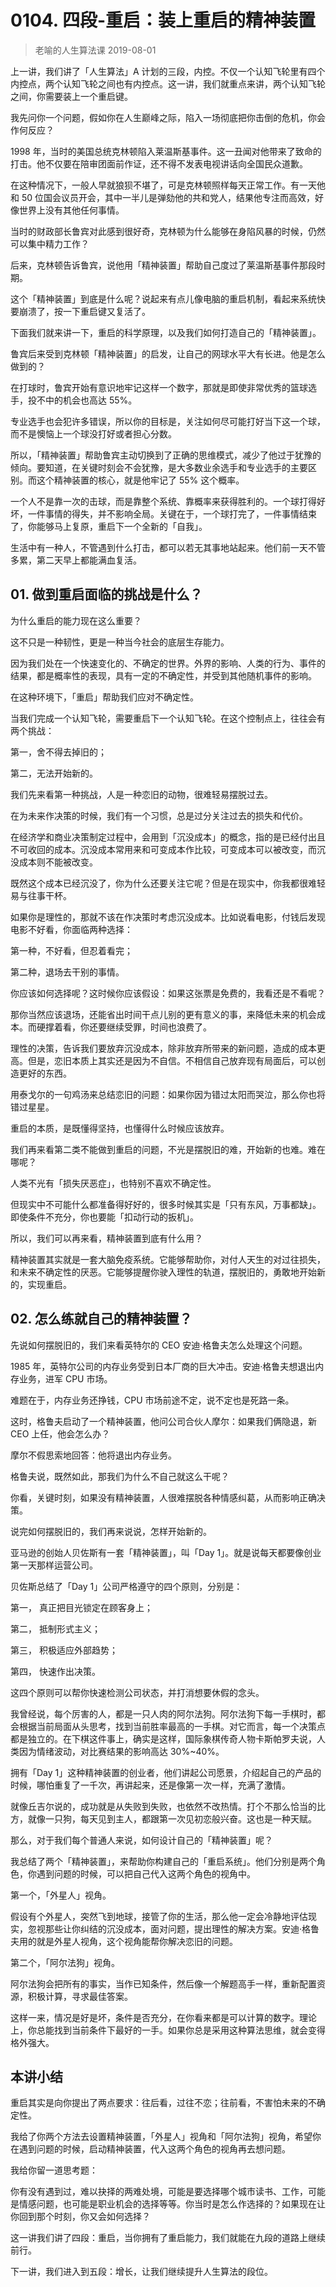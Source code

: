 # 0104. 四段-重启：装上重启的精神装置
> 老喻的人生算法课
2019-08-01

上一讲，我们讲了「人生算法」A 计划的三段，内控。不仅一个认知飞轮里有四个内控点，两个认知飞轮之间也有内控点。这一讲，我们就重点来讲，两个认知飞轮之间，你需要装上一个重启键。

我先问你一个问题，假如你在人生巅峰之际，陷入一场彻底把你击倒的危机，你会作何反应？

1998 年，当时的美国总统克林顿陷入莱温斯基事件。这一丑闻对他带来了致命的打击。他不仅要在陪审团面前作证，还不得不发表电视讲话向全国民众道歉。

在这种情况下，一般人早就狼狈不堪了，可是克林顿照样每天正常工作。有一天他和 50 位国会议员开会，其中一半儿是弹劾他的共和党人，结果他专注而高效，好像世界上没有其他任何事情。

当时的财政部长鲁宾对此感到很好奇，克林顿为什么能够在身陷风暴的时候，仍然可以集中精力工作？

后来，克林顿告诉鲁宾，说他用「精神装置」帮助自己度过了莱温斯基事件那段时期。

这个「精神装置」到底是什么呢？说起来有点儿像电脑的重启机制，看起来系统快要崩溃了，按一下重启键又复活了。

下面我们就来讲一下，重启的科学原理，以及我们如何打造自己的「精神装置」。

鲁宾后来受到克林顿「精神装置」的启发，让自己的网球水平大有长进。他是怎么做到的？

在打球时，鲁宾开始有意识地牢记这样一个数字，那就是即使非常优秀的篮球选手，投不中的机会也高达 55%。

专业选手也会犯许多错误，所以你的目标是，关注如何尽可能打好当下这一个球，而不是懊恼上一个球没打好或者担心分数。

所以，「精神装置」帮助鲁宾主动切换到了正确的思维模式，减少了他过于犹豫的倾向。要知道，在关键时刻会不会犹豫，是大多数业余选手和专业选手的主要区别。而这个精神装置的核心，就是他牢记了 55% 这个概率。

一个人不是靠一次的击球，而是靠整个系统、靠概率来获得胜利的。一个球打得好坏，一件事情的得失，并不影响全局。关键在于，一个球打完了，一件事情结束了，你能够马上复原，重启下一个全新的「自我」。

生活中有一种人，不管遇到什么打击，都可以若无其事地站起来。他们前一天不管多累，第二天早上都能满血复活。

## 01. 做到重启面临的挑战是什么？

为什么重启的能力现在这么重要？

这不只是一种韧性，更是一种当今社会的底层生存能力。

因为我们处在一个快速变化的、不确定的世界。外界的影响、人类的行为、事件的结果，都是概率性的表现，具有一定的不确定性，并受到其他随机事件的影响。

在这种环境下，「重启」帮助我们应对不确定性。

当我们完成一个认知飞轮，需要重启下一个认知飞轮。在这个控制点上，往往会有两个挑战：

第一，舍不得去掉旧的；

第二，无法开始新的。

我们先来看第一种挑战，人是一种恋旧的动物，很难轻易摆脱过去。

在为未来作决策的时候，我们有一个习惯，总是过分关注过去的损失和代价。

在经济学和商业决策制定过程中，会用到「沉没成本」的概念，指的是已经付出且不可收回的成本。沉没成本常用来和可变成本作比较，可变成本可以被改变，而沉没成本则不能被改变。

既然这个成本已经沉没了，你为什么还要关注它呢？但是在现实中，你我都很难轻易与往事干杯。

如果你是理性的，那就不该在作决策时考虑沉没成本。比如说看电影，付钱后发现电影不好看，你面临两种选择：

第一种，不好看，但忍着看完；

第二种，退场去干别的事情。

你应该如何选择呢？这时候你应该假设：如果这张票是免费的，我看还是不看呢？

那你当然应该退场，还能省出时间干点儿别的更有意义的事，来降低未来的机会成本。而硬撑着看，你还要继续受罪，时间也浪费了。

理性的决策，告诉我们要放弃沉没成本，除非放弃所带来的新问题，造成的成本更高。但是，恋旧本质上其实还是因为不自信。不相信自己放弃现有局面后，可以创造更好的东西。

用泰戈尔的一句鸡汤来总结恋旧的问题：如果你因为错过太阳而哭泣，那么你也将错过星星。

重启的本质，是既懂得坚持，也懂得什么时候应该放弃。

我们再来看第二类不能做到重启的问题，不光是摆脱旧的难，开始新的也难。难在哪呢？

人类不光有「损失厌恶症」，也特别不喜欢不确定性。

但现实中不可能什么都准备得好好的，很多时候其实是「只有东风，万事都缺」。即使条件不充分，你也要能「扣动行动的扳机」。

所以，我们可以再来看，精神装置到底有什么用？

精神装置其实就是一套大脑免疫系统。它能够帮助你，对付人天生的对过往损失，和未来不确定性的厌恶。它能够提醒你驶入理性的轨道，摆脱旧的，勇敢地开始新的，实现重启。

## 02. 怎么练就自己的精神装置？

先说如何摆脱旧的，我们来看英特尔的 CEO 安迪·格鲁夫怎么处理这个问题。

1985 年，英特尔公司的内存业务受到日本厂商的巨大冲击。安迪·格鲁夫想退出内存业务，进军 CPU 市场。

难题在于，内存业务还挣钱，CPU 市场前途不定，说不定也是死路一条。

这时，格鲁夫启动了一个精神装置，他问公司合伙人摩尔：如果我们俩隐退，新 CEO 上任，他会怎么办？

摩尔不假思索地回答：他将退出内存业务。

格鲁夫说，既然如此，那我们为什么不自己就这么干呢？

你看，关键时刻，如果没有精神装置，人很难摆脱各种情感纠葛，从而影响正确决策。

说完如何摆脱旧的，我们再来说说，怎样开始新的。

亚马逊的创始人贝佐斯有一套「精神装置」，叫「Day 1」。就是说每天都要像创业第一天那样运营公司。

贝佐斯总结了「Day 1」公司严格遵守的四个原则，分别是：

第一， 真正把目光锁定在顾客身上；

第二， 抵制形式主义；

第三， 积极适应外部趋势；

第四， 快速作出决策。

这四个原则可以帮你快速检测公司状态，并打消想要休假的念头。

我曾经说，每个厉害的人，都是一只人肉的阿尔法狗。阿尔法狗下每一手棋时，都会根据当前局面从头思考，找到当前胜率最高的一手棋。对它而言，每一个决策点都是独立的。在下棋这件事上，确实是这样，国际象棋传奇人物卡斯帕罗夫说，人类因为情绪波动，对比赛结果的影响高达 30%~40%。

拥有「Day 1」这种精神装置的创业者，他们讲起公司愿景，介绍起自己的产品的时候，哪怕重复了一千次，再讲起来，还是像第一次一样，充满了激情。

就像丘吉尔说的，成功就是从失败到失败，也依然不改热情。打个不那么恰当的比方，就像一只狗，每天见到主人，都跟第一次见初恋般兴奋。这也是一种天赋。

那么，对于我们每个普通人来说，如何设计自己的「精神装置」呢？

我总结了两个「精神装置」，来帮助你构建自己的「重启系统」。他们分别是两个角色，你遇到问题的时候，可以把自己代入这两个角色的视角中。

第一个，「外星人」视角。

假设有个外星人，突然飞到地球，接管了你的生活，那么他一定会冷静地评估现实，忽视那些让你纠结的沉没成本，面对问题，提出理性的解决方案。安迪·格鲁夫用的就是外星人视角，这个视角能帮你解决恋旧的问题。

第二个，「阿尔法狗」视角。

阿尔法狗会把所有的事实，当作已知条件，然后像一个解题高手一样，重新配置资源，积极计算，寻求最佳答案。

这样一来，情况是好是坏，条件是否充分，在你看来都是可以计算的数字。理论上，你总能找到当前条件下最好的一手。如果你总是采用这种算法思维，就会变得格外强大。

## 本讲小结

重启其实是向你提出了两点要求：往后看，过往不恋；往前看，不害怕未来的不确定性。

我给了你两个方法去设置精神装置，「外星人」视角和「阿尔法狗」视角，希望你在遇到问题的时候，启动精神装置，代入这两个角色的视角再去想问题。

我给你留一道思考题：

你有没有遇到过，难以抉择的两难处境，可能是要选择哪个城市读书、工作，可能是情感问题，也可能是职业机会的选择等等。你当时是怎么作选择的？如果现在让你回到那个时刻，你又会如何选择？

这一讲我们讲了四段：重启，当你拥有了重启能力，我们就能在九段的道路上继续前行。

下一讲，我们进入到五段：增长，让我们继续提升人生算法的段位。

